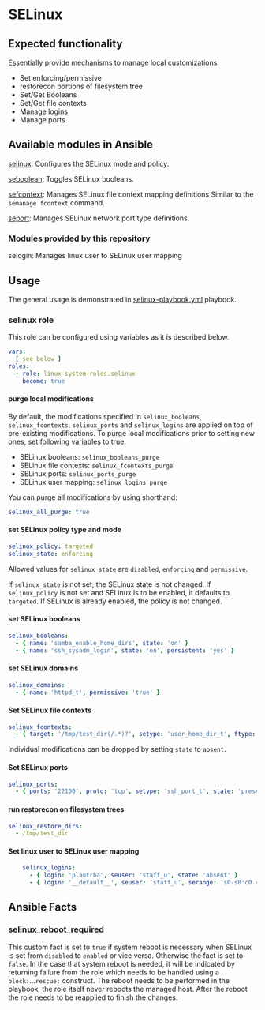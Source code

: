 # SELinux

## Expected functionality

Essentially provide mechanisms to manage local customizations:

* Set enforcing/permissive
* restorecon portions of filesystem tree
* Set/Get Booleans
* Set/Get file contexts
* Manage logins
* Manage ports

## Available modules in Ansible

[selinux](http://docs.ansible.com/ansible/selinux_module.html): Configures the
SELinux mode and policy.

[seboolean](http://docs.ansible.com/ansible/seboolean_module.html): Toggles SELinux booleans.

[sefcontext](http://docs.ansible.com/ansible/sefcontext_module.html): Manages
SELinux file context mapping definitions Similar to the `semanage fcontext`
command.

[seport](http://docs.ansible.com/ansible/seport_module.html): Manages SELinux
network port type definitions.

### Modules provided by this repository

selogin: Manages linux user to SELinux user mapping

## Usage

The general usage is demonstrated in [selinux-playbook.yml](selinux-playbook.yml) playbook.

### selinux role

This role can be configured using variables as it is described below.

```yaml
vars:
  [ see below ]
roles:
  - role: linux-system-roles.selinux
    become: true
```

#### purge local modifications

By default, the modifications specified in `selinux_booleans`, `selinux_fcontexts`,
`selinux_ports` and `selinux_logins` are applied on top of pre-existing modifications.
To purge local modifications prior to setting new ones, set following variables to true:

- SELinux booleans: `selinux_booleans_purge`
- SELinux file contexts: `selinux_fcontexts_purge`
- SELinux ports: `selinux_ports_purge`
- SELinux user mapping: `selinux_logins_purge`

You can purge all modifications by using shorthand:

```yaml
selinux_all_purge: true
```

#### set SELinux policy type and mode

```yaml
selinux_policy: targeted
selinux_state: enforcing
```
Allowed values for `selinux_state` are `disabled`, `enforcing` and `permissive`.

If `selinux_state` is not set, the SELinux state is not changed.
If `selinux_policy` is not set and SELinux is to be enabled, it defaults to `targeted`. 
If SELinux is already enabled, the policy is not changed.

#### set SELinux booleans

```yaml
selinux_booleans:
  - { name: 'samba_enable_home_dirs', state: 'on' }
  - { name: 'ssh_sysadm_login', state: 'on', persistent: 'yes' }
```

#### set SELinux domains

```yaml
selinux_domains:
  - { name: 'httpd_t', permissive: 'true' }
```

#### Set SELinux file contexts

```yaml
selinux_fcontexts:
  - { target: '/tmp/test_dir(/.*)?', setype: 'user_home_dir_t', ftype: 'd', state: 'present' }
```

Individual modifications can be dropped by setting `state` to `absent`.

#### Set SELinux ports

```yaml
selinux_ports:
  - { ports: '22100', proto: 'tcp', setype: 'ssh_port_t', state: 'present' }
```

#### run restorecon on filesystem trees

```yaml
selinux_restore_dirs:
  - /tmp/test_dir
```

#### Set linux user to SELinux user mapping

```yaml
    selinux_logins:
      - { login: 'plautrba', seuser: 'staff_u', state: 'absent' }
      - { login: '__default__', seuser: 'staff_u', serange: 's0-s0:c0.c1023', state: 'present' }
```

## Ansible Facts

### selinux\_reboot\_required

This custom fact is set to `true` if system reboot is necessary when SELinux is set from `disabled` to `enabled` or vice versa.  Otherwise the fact is set to `false`.  In the case that system reboot is needed, it will be indicated by returning failure from the role which needs to be handled using a `block:`...`rescue:` construct. The reboot needs to be performed in the playbook, the role itself never reboots the managed host. After the reboot the role needs to be reapplied to finish the changes.
